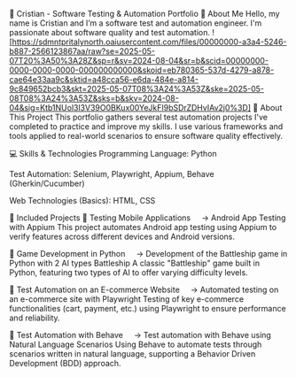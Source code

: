 🚀 Cristian - Software Testing & Automation Portfolio
👋 About Me
Hello, my name is Cristian and I’m a software test and automation engineer.
I'm passionate about software quality and test automation.
![https://sdmntpritalynorth.oaiusercontent.com/files/00000000-a3a4-5246-b887-2566123867aa/raw?se=2025-05-07T20%3A50%3A28Z&sp=r&sv=2024-08-04&sr=b&scid=00000000-0000-0000-0000-000000000000&skoid=eb780365-537d-4279-a878-cae64e33aa9c&sktid=a48cca56-e6da-484e-a814-9c849652bcb3&skt=2025-05-07T08%3A24%3A53Z&ske=2025-05-08T08%3A24%3A53Z&sks=b&skv=2024-08-04&sig=Ktb1NUol3l3V39O0BKux00YeJkFI9bSDrZDHvIAv2j0%3D]
📌 About This Project
This portfolio gathers several test automation projects I've completed to practice and improve my skills. I use various frameworks and tools applied to real-world scenarios to ensure software quality effectively.

💻 Skills & Technologies
Programming Language: Python

Test Automation: Selenium, Playwright, Appium, Behave (Gherkin/Cucumber)

Web Technologies (Basics): HTML, CSS

📂 Included Projects
🔹 Testing Mobile Applications
    → Android App Testing with Appium
This project automates Android app testing using Appium to verify features across different devices and Android versions.

🔹 Game Development in Python
    → Development of the Battleship game in Python with 2 AI types Battleship
A classic "Battleship" game built in Python, featuring two types of AI to offer varying difficulty levels.

🔹 Test Automation on an E-commerce Website
    → Automated testing on an e-commerce site with Playwright
Testing of key e-commerce functionalities (cart, payment, etc.) using Playwright to ensure performance and reliability.

🔹 Test Automation with Behave
    → Test automation with Behave using Natural Language Scenarios
Using Behave to automate tests through scenarios written in natural language, supporting a Behavior Driven Development (BDD) approach.
